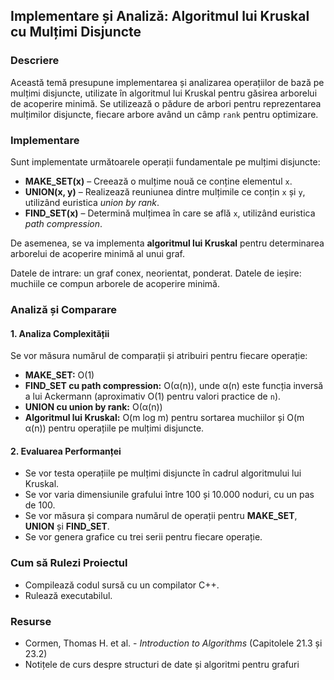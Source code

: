 ## Implementare și Analiză: Algoritmul lui Kruskal cu Mulțimi Disjuncte

### Descriere
Această temă presupune implementarea și analizarea operațiilor de bază pe mulțimi disjuncte, utilizate în algoritmul lui Kruskal pentru găsirea arborelui de acoperire minimă. Se utilizează o pădure de arbori pentru reprezentarea mulțimilor disjuncte, fiecare arbore având un câmp `rank` pentru optimizare.

### Implementare
Sunt implementate următoarele operații fundamentale pe mulțimi disjuncte:
- **MAKE_SET(x)** – Creează o mulțime nouă ce conține elementul `x`.
- **UNION(x, y)** – Realizează reuniunea dintre mulțimile ce conțin `x` și `y`, utilizând euristica *union by rank*.
- **FIND_SET(x)** – Determină mulțimea în care se află `x`, utilizând euristica *path compression*.

De asemenea, se va implementa **algoritmul lui Kruskal** pentru determinarea arborelui de acoperire minimă al unui graf.

Datele de intrare: un graf conex, neorientat, ponderat.
Datele de ieșire: muchiile ce compun arborele de acoperire minimă.

### Analiză și Comparare
#### 1. Analiza Complexității
Se vor măsura numărul de comparații și atribuiri pentru fiecare operație:
- **MAKE_SET:** O(1)
- **FIND_SET cu path compression:** O(α(n)), unde α(n) este funcția inversă a lui Ackermann (aproximativ O(1) pentru valori practice de `n`).
- **UNION cu union by rank:** O(α(n))
- **Algoritmul lui Kruskal:** O(m log m) pentru sortarea muchiilor și O(m α(n)) pentru operațiile pe mulțimi disjuncte.

#### 2. Evaluarea Performanței
- Se vor testa operațiile pe mulțimi disjuncte în cadrul algoritmului lui Kruskal.
- Se vor varia dimensiunile grafului între 100 și 10.000 noduri, cu un pas de 100.
- Se vor măsura și compara numărul de operații pentru **MAKE_SET**, **UNION** și **FIND_SET**.
- Se vor genera grafice cu trei serii pentru fiecare operație.

### Cum să Rulezi Proiectul
   - Compilează codul sursă cu un compilator C++.
   - Rulează executabilul.

### Resurse
- Cormen, Thomas H. et al. - *Introduction to Algorithms* (Capitolele 21.3 și 23.2)
- Notițele de curs despre structuri de date și algoritmi pentru grafuri


